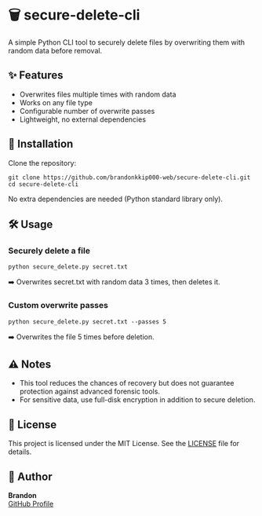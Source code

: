 ﻿# 🗑️ secure-delete-cli

A simple Python CLI tool to securely delete files by overwriting them with random data before removal.

## ✨ Features
- Overwrites files multiple times with random data
- Works on any file type
- Configurable number of overwrite passes
- Lightweight, no external dependencies

## 🚀 Installation
Clone the repository:

    git clone https://github.com/brandonkkip000-web/secure-delete-cli.git
    cd secure-delete-cli

No extra dependencies are needed (Python standard library only).

## 🛠️ Usage

### Securely delete a file
    python secure_delete.py secret.txt

➡️ Overwrites secret.txt with random data 3 times, then deletes it.

### Custom overwrite passes
    python secure_delete.py secret.txt --passes 5

➡️ Overwrites the file 5 times before deletion.

## ⚠️ Notes
- This tool reduces the chances of recovery but does not guarantee protection against advanced forensic tools.
- For sensitive data, use full-disk encryption in addition to secure deletion.

## 📜 License
This project is licensed under the MIT License. See the [LICENSE](LICENSE) file for details.

## 👤 Author
**Brandon**  
[GitHub Profile](https://github.com/brandonkkip000-web)
